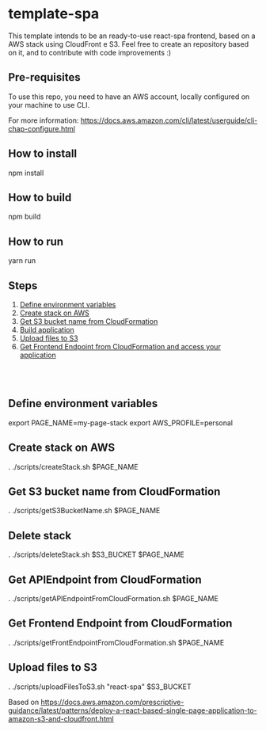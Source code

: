 # template-spa
This template intends to be an ready-to-use react-spa frontend, based on a AWS stack using CloudFront e S3.
Feel free to create an repository based on it, and to contribute with code improvements :)

## Pre-requisites
To use this repo, you need to have an AWS account, locally configured on your machine to use CLI.

For more information: https://docs.aws.amazon.com/cli/latest/userguide/cli-chap-configure.html

## How to install
npm install

## <a id="Build-application">How to build</a>
npm build

## How to run
yarn run

## Steps
1. [Define environment variables](#define-environment-variables)
2. [Create stack on AWS](#create-stack-on-AWS)
3. [Get S3 bucket name from CloudFormation](#Get-S3-bucket-name-from-CloudFormation)
4. [Build application](#Build-application)
5. [Upload files to S3](#Upload-files-to-S3)
6. [Get Frontend Endpoint from CloudFormation and access your application](#Get-Frontend-Endpoint-from-CloudFormation-and-access-your-application)


</br>
</br>

## <a id="define-environment-variables">Define environment variables</a>
export PAGE_NAME=my-page-stack
export AWS_PROFILE=personal

## <a id="create-stack-on-AWS">Create stack on AWS</a>
. ./scripts/createStack.sh $PAGE_NAME

## <a id="Get-S3-bucket-name-from-CloudFormation"> Get S3 bucket name from CloudFormation </a>
. ./scripts/getS3BucketName.sh $PAGE_NAME

## <a id="Delete-stack"> Delete stack </a>
. ./scripts/deleteStack.sh $S3_BUCKET $PAGE_NAME

## <a id="Get-APIEndpoint-from-CloudFormation"> Get APIEndpoint from CloudFormation </a>
. ./scripts/getAPIEndpointFromCloudFormation.sh $PAGE_NAME

## <a id="Get-Frontend-Endpoint-from-CloudFormation"> Get Frontend Endpoint from CloudFormation </a>
. ./scripts/getFrontEndpointFromCloudFormation.sh $PAGE_NAME

## <a id="Upload-files-to-S3"> Upload files to S3 </a>
. ./scripts/uploadFilesToS3.sh "react-spa" $S3_BUCKET

Based on https://docs.aws.amazon.com/prescriptive-guidance/latest/patterns/deploy-a-react-based-single-page-application-to-amazon-s3-and-cloudfront.html